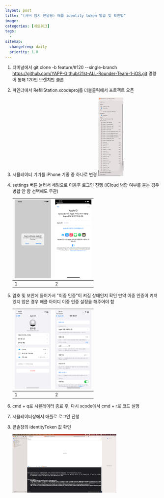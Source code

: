 ```yaml
---
layout: post
title: "(서버 임시 전달용) 애플 identity token 발급 및 확인법"
image:
categories: [네트워크]
tags: 
  - 
sitemap:
  changefreq: daily
  priority: 1.0
---
```


1. 터미널에서 git clone -b feature/#120 --single-branch https://github.com/YAPP-Github/21st-ALL-Rounder-Team-1-iOS.git 명령어 통해 120번 브랜치만 클론

2. 파인더에서 RefillStation.xcodeproj를 더블클릭해서 프로젝트 오픈

3. 시뮬레이터 기기를 iPhone 기종 중 하나로 변경
   <img src="https://raw.githubusercontent.com/Neph3779/Blog-Image/forUpload/img/20230205003006.png" alt="image-20230205003006783" style="zoom: 25%;" />

4. settings 버튼 눌러서 세팅으로 이동후 로그인 진행 (iCloud 병합 여부를 묻는 경우 병합 안 함 선택해도 무관)

   | <img src="https://raw.githubusercontent.com/Neph3779/Blog-Image/forUpload/img/20230205003038.png" alt="simulator_screenshot_9A7CB082-2DAB-4C46-8734-975544266354" style="zoom:25%;" /> | <img src="https://raw.githubusercontent.com/Neph3779/Blog-Image/forUpload/img/20230205003202.png" alt="simulator_screenshot_5696CE43-2497-43B3-931B-00F0E7D41FD9" style="zoom:25%;" /> |
   | ------------------------------------------------------------ | ------------------------------------------------------------ |
   | 1                                                            | 2                                                            |

5. 암호 및 보안에 들어가서 "이중 인증"이 켜짐 상태인지 확인
   만약 이중 인증이 켜져있지 않은 경우 애플 아이디 이중 인증 설정을 해주어야 함

   | <img src="https://raw.githubusercontent.com/Neph3779/Blog-Image/forUpload/img/20230205003404.png" alt="Simulator Screen Shot - iPhone 14 Plus - 2023-02-05 at 00.33.20" style="zoom:25%;" /> | <img src="https://raw.githubusercontent.com/Neph3779/Blog-Image/forUpload/img/20230205003359.png" alt="Simulator Screen Shot - iPhone 14 Plus - 2023-02-05 at 00.33.37" style="zoom:25%;" /> |
   | ------------------------------------------------------------ | ------------------------------------------------------------ |
   | 1                                                            | 2                                                            |

6. cmd + q로 시뮬레이터 종료 후, 다시 xcode에서 cmd + r로 코드 실행

7. 시뮬레이터상에서 애플로 로그인 진행

8. 콘솔창의 identityToken 값 확인

   <img src="https://raw.githubusercontent.com/Neph3779/Blog-Image/forUpload/img/20230205003713.png" alt="image-20230205003713089" style="zoom: 33%;" />

